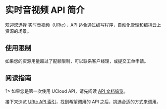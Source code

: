 



# 实时音视频 API 简介

欢迎您选择 实时音视频（URtc），API 适合通过编写程序，自动化管理和编排云上资源的场景。

## 使用限制

如果您的资源用量超过了配额限制，可以联系客户经理，或提交工单申请。

## 阅读指南

?> 如果您是第一次使用 UCloud API，请先阅读 [API 文档综览](/api/summary/README)。

接下来浏览 [URtc API 索引](api/urtc-api/index.md)，找到希望调用的 API 之后，挑选合适的方式来调用。





